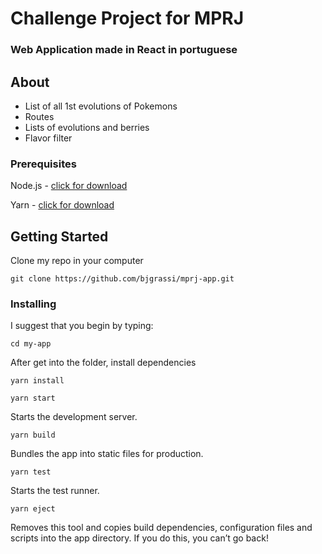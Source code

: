 # Challenge Project for MPRJ
### Web Application made in React in portuguese

## About
- List of all 1st evolutions of Pokemons
- Routes
- Lists of evolutions and berries
- Flavor filter

### Prerequisites
Node.js - [click for download](https://nodejs.org/en/)

Yarn - [click for download](https://yarnpkg.com/en/docs/install#windows-stable)

## Getting Started
Clone my repo in your computer

```git clone https://github.com/bjgrassi/mprj-app.git```

### Installing
I suggest that you begin by typing:

`cd my-app`

After get into the folder, install dependencies

```yarn install```


```yarn start```

Starts the development server.

`yarn build`

Bundles the app into static files for production.

`yarn test`

Starts the test runner.

`yarn eject`

Removes this tool and copies build dependencies, configuration files
and scripts into the app directory. If you do this, you can’t go back!